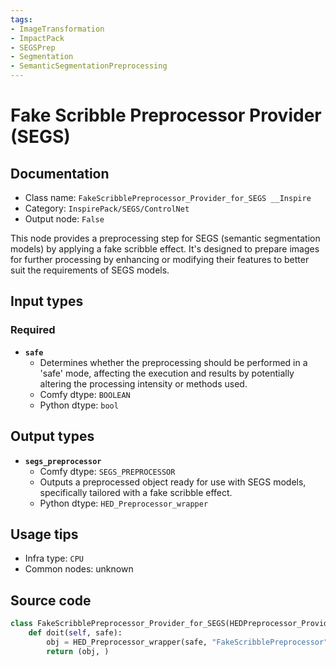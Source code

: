 ```yaml
---
tags:
- ImageTransformation
- ImpactPack
- SEGSPrep
- Segmentation
- SemanticSegmentationPreprocessing
---
```


# Fake Scribble Preprocessor Provider (SEGS)
## Documentation
- Class name: `FakeScribblePreprocessor_Provider_for_SEGS __Inspire`
- Category: `InspirePack/SEGS/ControlNet`
- Output node: `False`

This node provides a preprocessing step for SEGS (semantic segmentation models) by applying a fake scribble effect. It's designed to prepare images for further processing by enhancing or modifying their features to better suit the requirements of SEGS models.
## Input types
### Required
- **`safe`**
    - Determines whether the preprocessing should be performed in a 'safe' mode, affecting the execution and results by potentially altering the processing intensity or methods used.
    - Comfy dtype: `BOOLEAN`
    - Python dtype: `bool`
## Output types
- **`segs_preprocessor`**
    - Comfy dtype: `SEGS_PREPROCESSOR`
    - Outputs a preprocessed object ready for use with SEGS models, specifically tailored with a fake scribble effect.
    - Python dtype: `HED_Preprocessor_wrapper`
## Usage tips
- Infra type: `CPU`
- Common nodes: unknown


## Source code
```python
class FakeScribblePreprocessor_Provider_for_SEGS(HEDPreprocessor_Provider_for_SEGS):
    def doit(self, safe):
        obj = HED_Preprocessor_wrapper(safe, "FakeScribblePreprocessor")
        return (obj, )

```
